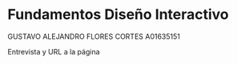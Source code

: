 # Fundamentos Diseño Interactivo
GUSTAVO ALEJANDRO FLORES CORTES
A01635151

Entrevista y URL a la página
